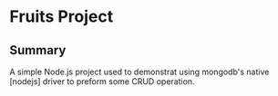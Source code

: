 # Fruits Project

## Summary

A simple Node.js project used to demonstrat using mongodb's native [nodejs] driver
to preform some CRUD operation.
